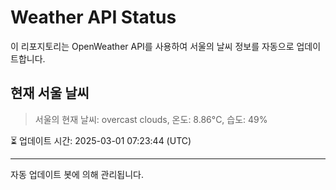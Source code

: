 
# Weather API Status

이 리포지토리는 OpenWeather API를 사용하여 서울의 날씨 정보를 자동으로 업데이트합니다.

## 현재 서울 날씨
> 서울의 현재 날씨: overcast clouds, 온도: 8.86°C, 습도: 49%

⏳ 업데이트 시간: 2025-03-01 07:23:44 (UTC)

---
자동 업데이트 봇에 의해 관리됩니다.
